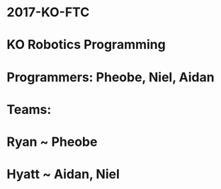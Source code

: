 # 2017-KO-FTC
# KO Robotics Programming

# Programmers: Pheobe, Niel, Aidan
# Teams:
# Ryan ~ Pheobe
# Hyatt ~ Aidan, Niel
